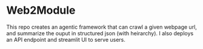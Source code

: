 # Web2Module
This repo creates an agentic framework that can crawl a given webpage url, and summarize the ouput in structured json (with heirarchy). I also deploys an API endpoint and streamlit UI to serve users.
